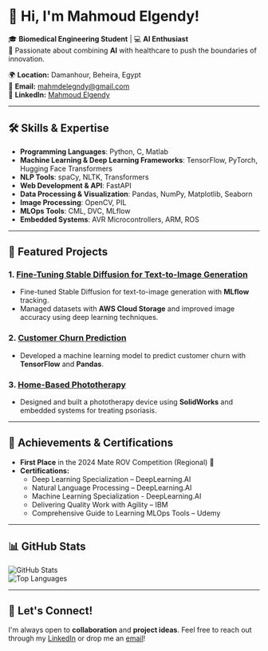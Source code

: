 # 👋 Hi, I'm Mahmoud Elgendy!

🎓 **Biomedical Engineering Student** | 💻 **AI Enthusiast**  
🔬 Passionate about combining **AI** with healthcare to push the boundaries of innovation.

🌍 **Location:** Damanhour, Beheira, Egypt  
📩 **Email:** [mahmdelegndy@gmail.com](mailto:mahmdelegndy@gmail.com)  
🔗 **LinkedIn:** [Mahmoud Elgendy](https://www.linkedin.com/in/mahmoud-elgendy-1252a3240)  

---

## 🛠️ Skills & Expertise
- **Programming Languages**: Python, C, Matlab 
- **Machine Learning & Deep Learning Frameworks**: TensorFlow, PyTorch, Hugging Face Transformers  
- **NLP Tools**: spaCy, NLTK, Transformers  
- **Web Development & API**: FastAPI  
- **Data Processing & Visualization**: Pandas, NumPy, Matplotlib, Seaborn  
- **Image Processing**: OpenCV, PIL  
- **MLOps Tools**: CML, DVC, MLflow  
- **Embedded Systems**: AVR Microcontrollers, ARM, ROS

---

## 🚀 Featured Projects
### 1. [Fine-Tuning Stable Diffusion for Text-to-Image Generation](https://github.com/rklorD456/stable-diffusion-project)
- Fine-tuned Stable Diffusion for text-to-image generation with **MLflow** tracking.  
- Managed datasets with **AWS Cloud Storage** and improved image accuracy using deep learning techniques.

### 2. [Customer Churn Prediction](https://github.com/rklorD456/customer-churn-prediction)
- Developed a machine learning model to predict customer churn with **TensorFlow** and **Pandas**.

### 3. [Home-Based Phototherapy](https://github.com/rklorD456/phototherapy-device)
- Designed and built a phototherapy device using **SolidWorks** and embedded systems for treating psoriasis.

---

## 🏅 Achievements & Certifications
- **First Place** in the 2024 Mate ROV Competition (Regional) 🥇  
- **Certifications:**
  - Deep Learning Specialization – DeepLearning.AI  
  - Natural Language Processing – DeepLearning.AI
  - Machine Learning Specialization - DeepLearning.AI 
  - Delivering Quality Work with Agility – IBM  
  - Comprehensive Guide to Learning MLOps Tools – Udemy  

---

## 📊 GitHub Stats
![GitHub Stats](https://github-readme-stats.vercel.app/api?username=rklorD456&show_icons=true&theme=dark)  
![Top Languages](https://github-readme-stats.vercel.app/api/top-langs/?username=rklorD456&layout=compact&theme=dark)

---

## 🤝 Let's Connect!
I'm always open to **collaboration** and **project ideas**. Feel free to reach out through my [LinkedIn](https://www.linkedin.com/in/mahmoud-elgendy-1252a3240) or drop me an [email](mailto:mahmdelegndy@gmail.com)! 
